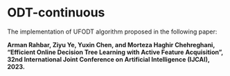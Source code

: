 # ODT-continuous
The implementation of UFODT algorithm proposed in the following paper:

**Arman Rahbar, Ziyu Ye, Yuxin Chen, and Morteza Haghir Chehreghani, “Efficient Online Decision Tree Learning with Active Feature Acquisition”, 32nd International Joint Conference on Artificial Intelligence (IJCAI), 2023.**


